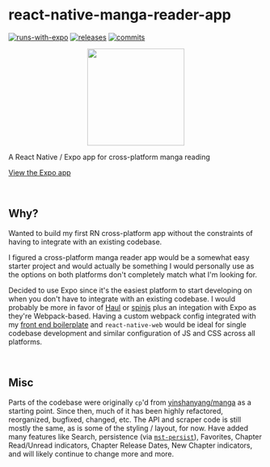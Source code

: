 # react-native-manga-reader-app

<!-- releases / versioning -->
[![runs-with-expo](https://img.shields.io/badge/Runs%20with%20Expo-4630EB.svg?logo=EXPO&labelColor=f3f3f3&logoColor=000)](https://expo.io/@agilgur5/react-native-manga-reader-app)
[![releases](https://img.shields.io/github/v/release/agilgur5/react-native-manga-reader-app?include_prereleases&sort=semver)](https://github.com/agilgur5/react-native-manga-reader-app/releases)
[![commits](https://img.shields.io/github/commits-since/agilgur5/react-native-manga-reader-app/latest.svg)](https://github.com/agilgur5/react-native-manga-reader-app/commits/master)

<!-- render icon from Expo CDN at its native dimensions -->
<p align='center'>
  <img width='192' height='192' src='https://d1wp6m56sqw74a.cloudfront.net/~assets/48e9407ff061a854a5103c70faaf897f' />
</p>

A React Native / Expo app for cross-platform manga reading

[View the Expo app](https://expo.io/@agilgur5/react-native-manga-reader-app)

<br>

## Why?

Wanted to build my first RN cross-platform app without the constraints of having to integrate with an existing codebase.

I figured a cross-platform manga reader app would be a somewhat easy starter project and would actually be something I would personally use as the options on both platforms don't completely match what I'm looking for.

Decided to use Expo since it's the easiest platform to start developing on when you don't have to integrate with an existing codebase. I would probably be more in favor of [Haul](https://github.com/callstack/haul) or [spinjs](https://github.com/sysgears/spinjs) plus an integation with Expo as they're Webpack-based.
Having a custom webpack config integrated with my [front end boilerplate](https://github.com/agilgur5/front-end-base) and `react-native-web` would be ideal for single codebase development and similar configuration of JS and CSS across all platforms.

<br>

## Misc

Parts of the codebase were originally `cp`'d from [yinshanyang/manga](https://github.com/yinshanyang/manga) as a starting point.
Since then, much of it has been highly refactored, reorganized, bugfixed, changed, etc.
The API and scraper code is still mostly the same, as is some of the styling / layout, for now.
Have added many features like Search, persistence (via [`mst-persist`](https://github.com/agilgur5/mst-persist)), Favorites, Chapter Read/Unread indicators, Chapter Release Dates, New Chapter indicators, and will likely continue to change more and more.

